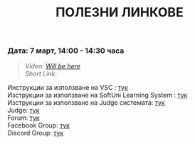 <h1 align="center">ПОЛЕЗНИ ЛИНКОВЕ</h1>
    <br>

<h3>Дата: 7 март, 14:00 - 14:30 часа</h3>

<blockquote>
    <i>
        Video: <a href="#">Will be here</a>
    </i>
    <br>
    <i>
        Short Link: 
    </i>
</blockquote>

<p>
Инструкции за използване на VSC : <a href="https://softuni.bg/trainings/resources/video/47419/%D0%B8%D0%BD%D1%81%D1%82%D1%80%D1%83%D0%BA%D1%86%D0%B8%D0%B8-%D0%B7%D0%B0-%D0%B8%D0%BD%D1%81%D1%82%D0%B0%D0%BB%D0%B8%D1%80%D0%B0%D0%BD%D0%B5-%D0%BD%D0%B0-visual-studio-code-programming-basics-with-javascript-march-2020%20-%20copy/2813">тук</a>
<br>
Изструкции за използване на SoftUni Learning System : <a href="https://www.youtube.com/watch?time_continue=6&v=JsBSiylHxiU&feature=emb_title">тук</a>
<br>
Изструкции за използване на Judge системата: <a href="https://www.youtube.com/watch?v=PSqJ0ZRjTxE&feature=emb_title">тук</a>
<br>
Judge: <a href="https://judge.softuni.bg/Contests/#!/List/ByCategory/15/Programming-Basics">тук</a>
<br>
Forum: <a href="https://softuni.bg/forum/categories/2/osnovi-na-programiraneto">тук</a>
<br>
Facebook Group: <a href="https://www.facebook.com/groups/ProgrammingBasicsMarch2020/"> тук </a>
<br>
Discord Group: <a href="https://discordapp.com/channels/677503543388930058/677519220052983809">тук</a>
</p>
